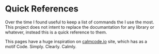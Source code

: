 # Quick References

Over the time I found useful to keep a list of commands the I use the most.
This project does not intent to replace the documantation for any library or whatever, instead this is a quick reference to them.

This pages have a huge inspiration on [calmcode.io](https://calmcode.io/) site, which has as a motif  Code. Simply. Clearly. Calmly.

